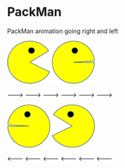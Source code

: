 # PackMan

PackMan animation going right and left

<img src="PacMan1.png" width="100" height="100"> <img src="PacMan2.png" width="100" height="100">

---> ---> ---> ---> ---> --->

<img src="PacMan4.png" width="100" height="100"> <img src="PacMan3.png" width="100" height="100">

<--- <--- <--- <--- <--- <---
